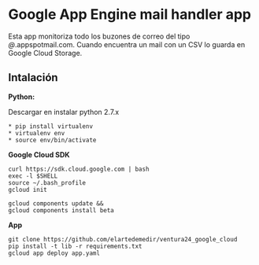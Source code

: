 # Google App Engine mail handler app

Esta app monitoriza todo los buzones de correo del tipo *@*.appspotmail.com. Cuando encuentra un mail con un CSV lo guarda en Google Cloud Storage.

## Intalación

**Python:**

Descargar en instalar python 2.7.x

    * pip install virtualenv
    * virtualenv env
    * source env/bin/activate

**Google Cloud SDK**

    curl https://sdk.cloud.google.com | bash
    exec -l $SHELL
    source ~/.bash_profile
    gcloud init

    gcloud components update &&
    gcloud components install beta


**App**

    git clone https://github.com/elartedemedir/ventura24_google_cloud
    pip install -t lib -r requirements.txt
    gcloud app deploy app.yaml
